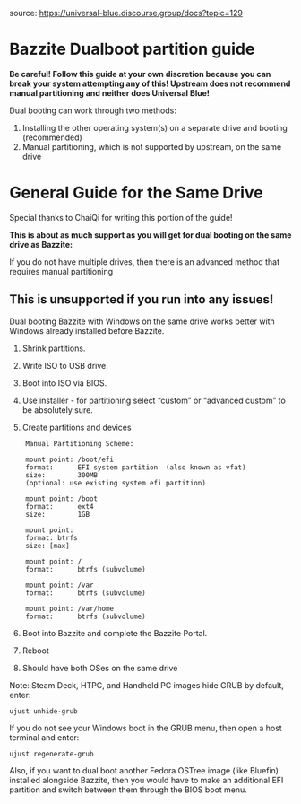 source: https://universal-blue.discourse.group/docs?topic=129

# Bazzite Dualboot partition guide

**Be careful! Follow this guide at your own discretion because you can break your system attempting any of this! Upstream does not recommend manual partitioning and neither does Universal Blue!**

Dual booting can work through two methods:

1. Installing the other operating system(s) on a separate drive and booting (recommended)
2. Manual partitioning, which is not supported by upstream, on the same drive

# General Guide for the Same Drive

Special thanks to ChaiQi for writing this portion of the guide!

**This is about as much support as you will get for dual booting on the same drive as Bazzite:**

If you do not have multiple drives, then there is an advanced method that requires manual partitioning

## This is unsupported if you run into any issues!

Dual booting Bazzite with Windows on the same drive works better with Windows already installed before Bazzite.

1. Shrink partitions.

2. Write ISO to USB drive.

3. Boot into ISO via BIOS.

4. Use installer - for partitioning select “custom” or “advanced custom” to be absolutely sure.

5. Create partitions and devices

```
    Manual Partitioning Scheme:

    mount point: /boot/efi  
    format:      EFI system partition  (also known as vfat)
    size:        300MB  
    (optional: use existing system efi partition)

    mount point: /boot
    format:      ext4
    size:        1GB

    mount point:
    format: btrfs
    size: [max]

    mount point: /
    format:      btrfs (subvolume)

    mount point: /var
    format:      btrfs (subvolume)

    mount point: /var/home
    format:      btrfs (subvolume)
```

6. Boot into Bazzite and complete the Bazzite Portal.

7. Reboot

8. Should have both OSes on the same drive

Note: Steam Deck, HTPC, and Handheld PC images hide GRUB by default, enter:

```
ujust unhide-grub
```

If you do not see your Windows boot in the GRUB menu, then open a host terminal and enter:

```
ujust regenerate-grub
``````

Also, if you want to dual boot another Fedora OSTree image (like Bluefin) installed alongside Bazzite, then you would have to make an additional EFI partition and switch between them through the BIOS boot menu.